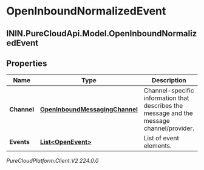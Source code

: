# OpenInboundNormalizedEvent

## ININ.PureCloudApi.Model.OpenInboundNormalizedEvent

## Properties

|Name | Type | Description | Notes|
|------------ | ------------- | ------------- | -------------|
| **Channel** | [**OpenInboundMessagingChannel**](OpenInboundMessagingChannel) | Channel-specific information that describes the message and the message channel/provider. | |
| **Events** | [**List&lt;OpenEvent&gt;**](OpenEvent) | List of event elements. | |



_PureCloudPlatform.Client.V2 224.0.0_
